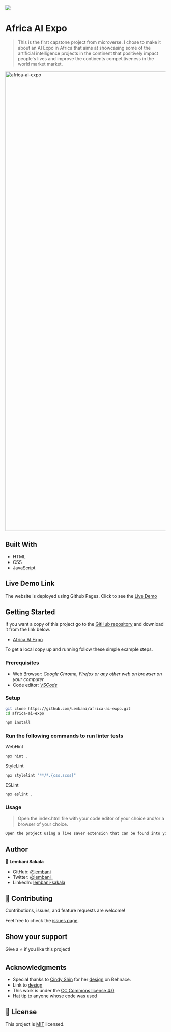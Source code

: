 ![](https://img.shields.io/badge/Microverse-blueviolet)

# Africa AI Expo

> This is the first capstone project from microverse. I chose to make it about an AI Expo in Africa that aims at showcasing some of the artificial intelligence projects in the continent that positively impact people's lives and improve the continents competitiveness in the world market market.

<img width="1440" alt="africa-ai-expo" src="https://user-images.githubusercontent.com/30483991/166239040-db789bfd-6f43-4695-ba09-20c4a36ad147.png">


## Built With

- HTML
- CSS
- JavaScript

## Live Demo Link

The website is deployed using Github Pages.
Click to see the [Live Demo](https://lembani.github.io/africa-ai-expo)

## Getting Started

If you want a copy of this project go to the [GitHub repository](https://github.com/Lembani/africa-ai-expo) and download it from the link below.

- [Africa AI Expo](git@github.com/Lembani/africa-ai-expo.git)


To get a local copy up and running follow these simple example steps.

### Prerequisites

- Web Browser: _Google Chrome, Firefox or any other web on browser on your computer_
- Code editor: _[VSCode](https://code.visualstudio.com/)_

### Setup

```bash
git clone https://github.com/Lembani/africa-ai-expo.git
cd africa-ai-expo
```

```bash
npm install
```

### Run the following commands to run linter tests

WebHint
```bash
npx hint .
```

StyleLint
```bash
npx stylelint "**/*.{css,scss}"
```

ESLint
```bash
npx eslint .
```

### Usage

> Open the index.html file with your code editor of your choice and/or a browser of your choice.
```bash
Open the project using a live saver extension that can be found into your code editor.
```

## Author

👤 **Lembani Sakala**

- GitHub: [@lembani](https://github.com/lembani)
- Twitter: [@lembani_](https://twitter.com/lembani_)
- LinkedIn: [lembani-sakala](https://linkedin.com/in/lembani-sakala)

## 🤝 Contributing

Contributions, issues, and feature requests are welcome!

Feel free to check the [issues page](../../issues/).

## Show your support

Give a ⭐️ if you like this project!

## Acknowledgments

- Special thanks to [Cindy Shin](https://www.behance.net/adagio07) for her [design](https://www.behance.net/gallery/29845175/CC-Global-Summit-2015) on Behnace.
- Link to [design](https://www.behance.net/gallery/29845175/CC-Global-Summit-2015)
- This work is under the [CC Commons license 4.0](https://creativecommons.org/licenses/by/4.0/)
- Hat tip to anyone whose code was used

## 📝 License

This project is [MIT](./MIT.md) licensed.
